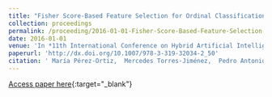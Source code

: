 ```yaml
---
title: "Fisher Score-Based Feature Selection for Ordinal Classification: ASocial Survey on Subjective Well-Being"
collection: proceedings
permalink: /proceeding/2016-01-01-Fisher-Score-Based-Feature-Selection-for-Ordinal-Classification-ASocial-Survey-on-Subjective-Well-Being
date: 2016-01-01
venue: 'In *11th International Conference on Hybrid Artificial Intelligent Systems (HAIS2016)*'
paperurl: 'http://dx.doi.org/10.1007/978-3-319-32034-2_50'
citation: ' María Pérez-Ortiz,  Mercedes Torres-Jiménez,  Pedro Antonio Gutiérrez,  Javier Sánchez-Monedero,  César Hervás-Martínez, &quot;Fisher Score-Based Feature Selection for Ordinal Classification: ASocial Survey on Subjective Well-Being.&quot; In *11th International Conference on Hybrid Artificial Intelligent Systems (HAIS2016)*, Vol.9648, 2016, Seville (Spain), pp.597-608.'
---
```

[Access paper here](http://dx.doi.org/10.1007/978-3-319-32034-2_50){:target="_blank"}
